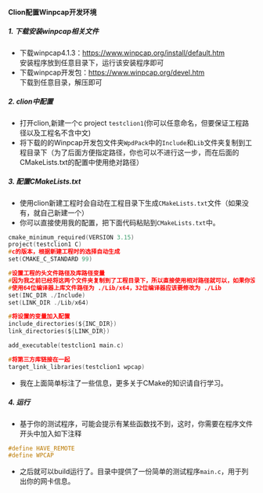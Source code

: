 #### Clion配置Winpcap开发环境
##### 1. 下载安装winpcap相关文件  
* 下载winpcap4.1.3：https://www.winpcap.org/install/default.htm<br>安装程序放到任意目录下，运行该安装程序即可  
* 下载winpcap开发包：https://www.winpcap.org/devel.htm<br>下载到任意目录，解压即可
##### 2. clion中配置
* 打开clion,新建一个c project `testclion1`(你可以任意命名，但要保证工程路径以及工程名不含中文)
* 将下载的的Winpcap开发包文件夹`WpdPack`中的`Include`和`Lib`文件夹复制到工程目录下（为了后面方便指定路径，你也可以不进行这一步，而在后面的CMakeLists.txt的配置中使用绝对路径）
##### 3. 配置CMakeLists.txt
* 使用clion新建工程时会自动在工程目录下生成`CMakeLists.txt`文件（如果没有，就自己新建一个）
* 你可以直接使用我的配置，把下面代码粘贴到`CMakeLists.txt`中。
```c
cmake_minimum_required(VERSION 3.15)
project(testclion1 C)
#c的版本，根据新建工程时的选择自动生成
set(CMAKE_C_STANDARD 99)

#设置工程的头文件路径及库路径变量
#因为我之前已经将这两个文件夹复制到了工程目录下，所以直接使用相对路径就可以，如果你没有复制，就写绝对路径
#使用64位编译器上库文件路径为 ./Lib/x64，32位编译器应该要修改为 ./Lib
set(INC_DIR ./Include)
set(LINK_DIR ./Lib/x64)

#将设置的变量加入配置
include_directories(${INC_DIR})
link_directories(${LINK_DIR})

add_executable(testclion1 main.c)

#将第三方库链接在一起
target_link_libraries(testclion1 wpcap)
```
* 我在上面简单标注了一些信息，更多关于CMake的知识请自行学习。
##### 4. 运行
* 基于你的测试程序，可能会提示有某些函数找不到，这时，你需要在程序文件开头中加入如下注释
```c
#define HAVE_REMOTE
#define WPCAP
```
* 之后就可以build运行了。目录中提供了一份简单的测试程序`main.c`，用于列出你的网卡信息。